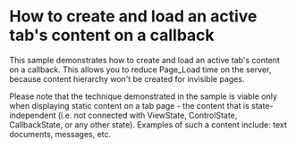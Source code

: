 # How to create and load an active tab's content on a callback


<p>This sample demonstrates how to create and load an active tab's content on a callback. This allows you to reduce Page_Load time on the server, because content hierarchy won't be created for invisible pages.</p><p>Please note that the technique demonstrated in the sample is viable only when displaying static content on a tab page - the content that is state-independent (i.e. not connected with ViewState, ControlState, CallbackState, or any other state). Examples of such a content include: text documents, messages, etc.</p>

<br/>


